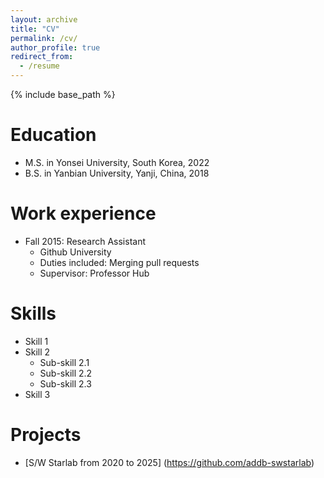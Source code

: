 ```yaml
---
layout: archive
title: "CV"
permalink: /cv/
author_profile: true
redirect_from:
  - /resume
---
```


{% include base_path %}

Education
======
* M.S. in Yonsei University, South Korea, 2022
* B.S. in Yanbian University, Yanji, China, 2018

Work experience
======
* Fall 2015: Research Assistant
  * Github University
  * Duties included: Merging pull requests
  * Supervisor: Professor Hub

Skills
======
* Skill 1
* Skill 2
  * Sub-skill 2.1
  * Sub-skill 2.2
  * Sub-skill 2.3
* Skill 3

Projects
======
* [S/W Starlab from 2020 to 2025] (https://github.com/addb-swstarlab)

